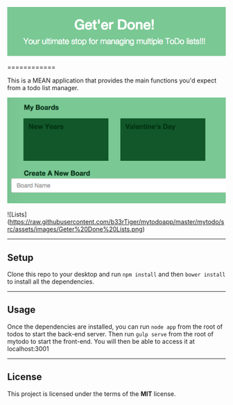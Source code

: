 ![Logo](https://raw.githubusercontent.com/b33rTiger/mytodoapp/master/mytodo/src/assets/images/Geter%20Done%20Home.png)

============

This is a MEAN application that provides the main functions you'd expect from a todo list manager.

![Boards](https://raw.githubusercontent.com/b33rTiger/mytodoapp/master/mytodo/src/assets/images/Geter%20Done%20Boards.png)

![Lists] (https://raw.githubusercontent.com/b33rTiger/mytodoapp/master/mytodo/src/assets/images/Geter%20Done%20Lists.png)

---

## Setup
Clone this repo to your desktop and run `npm install` and then `bower install` to install all the dependencies.


---

## Usage

Once the dependencies are installed, you can run  `node app` from the root of todos to start the back-end server. Then run `gulp serve` from the root of mytodo to start the front-end. You will then be able to access it at localhost:3001

---

## License

This project is licensed under the terms of the **MIT** license.
